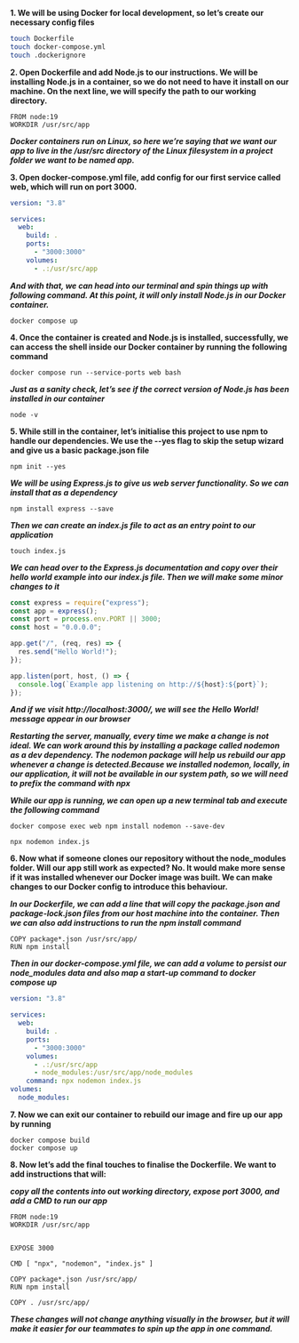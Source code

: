 **1. We will be using Docker for local development, so let’s create our necessary config files**

```bash
touch Dockerfile
touch docker-compose.yml
touch .dockerignore
```

**2. Open Dockerfile and add Node.js to our instructions. We will be installing Node.js in a container, so we do not need to have it install on our machine. On the next line, we will specify the path to our working directory.**

```docker
FROM node:19
WORKDIR /usr/src/app
```

***Docker containers run on Linux, so here we’re saying that we want our app to live in the /usr/src directory of the Linux filesystem in a project folder we want to be named app.***


**3. Open docker-compose.yml file, add config for our first service called web, which will run on port 3000.**

```yml
version: "3.8"

services:
  web:
    build: .
    ports:
      - "3000:3000"
    volumes:
      - .:/usr/src/app
```


***And with that, we can head into our terminal and spin things up with following command. At this point, it will only install Node.js in our Docker container.***

```docker
docker compose up
```

**4. Once the container is created and Node.js is installed, successfully, we can access the shell inside our Docker container by running the following command**

```docker
docker compose run --service-ports web bash
```

***Just as a sanity check, let’s see if the correct version of Node.js has been installed in our container***

```
node -v
```

**5. While still in the container, let’s initialise this project to use npm to handle our dependencies. We use the --yes flag to skip the setup wizard and give us a basic package.json file**

```
npm init --yes
```

***We will be using Express.js to give us web server functionality. So we can install that as a dependency***

```
npm install express --save
```

***Then we can create an index.js file to act as an entry point to our application***

```
touch index.js
```

***We can head over to the Express.js documentation and copy over their hello world example into our index.js file. Then we will make some minor changes to it***

```javascript
const express = require("express");
const app = express();
const port = process.env.PORT || 3000;
const host = "0.0.0.0";

app.get("/", (req, res) => {
  res.send("Hello World!");
});

app.listen(port, host, () => {
  console.log(`Example app listening on http://${host}:${port}`);
});
```

***And if we visit http://localhost:3000/, we will see the Hello World! message appear in our browser***

***Restarting the server, manually, every time we make a change is not ideal. We can work around this by installing a package called nodemon as a dev dependency. The nodemon package will help us rebuild our app whenever a change is detected.Because we installed nodemon, locally, in our application, it will not be available in our system path, so we will need to prefix the command with npx***

***While our app is running, we can open up a new terminal tab and execute the following command***

```
docker compose exec web npm install nodemon --save-dev
```

```
npx nodemon index.js
```


**6. Now what if someone clones our repository without the node_modules folder. Will our app still work as expected? No.
It would make more sense if it was installed whenever our Docker image was built. We can make changes to our Docker config to introduce this behaviour.**

***In our Dockerfile, we can add a line that will copy the package.json and package-lock.json files from our host machine into the container. Then we can also add instructions to run the npm install command***

```docker
COPY package*.json /usr/src/app/
RUN npm install
```

***Then in our docker-compose.yml file, we can add a volume to persist our node_modules data and also map a start-up command to docker compose up***

```yml
version: "3.8"

services:
  web:
    build: .
    ports:
      - "3000:3000"
    volumes:
      - .:/usr/src/app
      - node_modules:/usr/src/app/node_modules
    command: npx nodemon index.js
volumes:
  node_modules:
```

**7. Now we can exit our container to rebuild our image and fire up our app by running**

```
docker compose build
docker compose up
```

**8. Now let’s add the final touches to finalise the Dockerfile. We want to add instructions that will:**

***copy all the contents into out working directory,
expose port 3000, and
add a CMD to run our app***

```docker
FROM node:19
WORKDIR /usr/src/app


EXPOSE 3000

CMD [ "npx", "nodemon", "index.js" ]

COPY package*.json /usr/src/app/
RUN npm install

COPY . /usr/src/app/
```

***These changes will not change anything visually in the browser, but it will make it easier for our teammates to spin up the app in one command.***